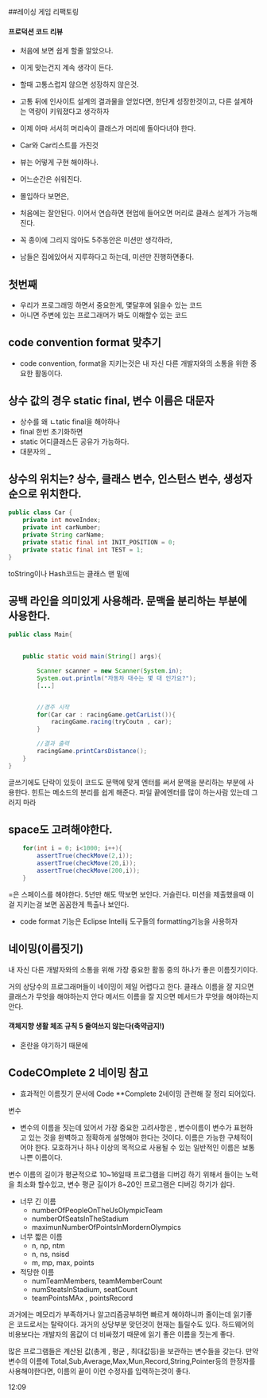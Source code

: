 ##레이싱 게임 리팩토링

#### 프로덕션 코드 리뷰
- 처음에 보면 쉽게 할줄 알았으나.
- 이게 맞는건지 계속 생각이 든다.
- 할때 고통스럽지 않으면 성장하지 않은것.
- 고통 뒤에 인사이트 설계의 결과물을 얻었다면, 한단계 성장한것이고, 다른 설계하는 역량이 키워졌다고 생각하자
- 이제 아마 서서히 머리속이 클래스가 머리에 돌아다녀야 한다.

- Car와 Car리스트를 가진것
- 뷰는 어떻게 구현 해야하나.
- 어느순간은 쉬워진다.
- 몰입하다 보면은,
- 처음에는 잘안된다. 이어서 연습하면 현업에 들어오면 머리로 클래스 설계가 가능해진다.
- 꼭 종이에 그리지 않아도 5주동안은 미션만 생각하라,

- 남들은 집에있어서 지루하다고 하는데, 미션만 진행하면좋다.

## 첫번째
- 우리가 프로그래밍 하면서 중요한게, 몇달후에 읽을수 있는 코드
- 아니면 주변에 있는 프로그래머가 봐도 이해할수 있는 코드

## code convention format 맞추기
- code convention, format을 지키는것은 내 자신 다른 개발자와의 소통을 위한 중요한 활동이다.

## 상수 값의 경우 static final, 변수 이름은 대문자
- 상수를 왜 ㄴtatic final을 해야하나
- final 한번 초기화하면
- static 어디클래스든 공유가 가능하다.
- 대문자의 _ 

## 상수의 위치는? 상수, 클래스 변수, 인스턴스 변수, 생성자 순으로 위치한다.

```java
public class Car {
    private int moveIndex;
    private int carNumber;
    private String carName;
    private static final int INIT_POSITION = 0;
    private static final int TEST = 1;
}
```
toString이나 Hash코드는 클래스 맨 밑에

## 공백 라인을 의미있게 사용해라. 문맥을 분리하는 부분에 사용한다.

```java
public class Main{
    

    public static void main(String[] args){

        Scanner scanner = new Scanner(System.in);
        System.out.println("자동차 대수는 몇 대 인가요?");
        [...]


        //경주 시작
        for(Car car : racingGame.getCarList()){
            racingGame.racing(tryCoutn , car);
        }

        //결과 출력
        racingGame.printCarsDistance();
    }   
}
```

글쓰기에도 단락이 있듯이 코드도 문맥에 맞게 엔터를 써서 문맥을 분리하는 부분에 사용한다.
힌트는 메소드의 분리를 쉽게 해준다.
파일 끝에엔터를 많이 하는사람 있는데 그러지 마라

## space도 고려해야한다.
```java
    for(int i = 0; i<1000; i++){
        assertTrue(checkMove(2,i));
        assertTrue(checkMove(20,i));
        assertTrue(checkMove(200,i));
    }
```
=은 스페이스를 해야한다.
5년만 해도 딱보면 보인다. 거슬린다.
미션을 제출했을때 이걸 지키는걸 보면 꼼꼼한게 특출나 보인다.

- code format 기능은 Eclipse Intellij 도구들의 formatting기능을 사용하자

## 네이밍(이름짓기)
내 자신 다른 개발자와의 소통을 위해 가장 중요한 활동 중의 하나가 좋은 이름짓기이다.

거의 상당수의 프로그래머들이 네이밍이 제일 어렵다고 한다.
클래스 이름을 잘 지으면 클래스가 무엇을 해야하는지 안다
메서드 이름을 잘 지으면 메서드가 무엇을 해야하는지 안다.

#### 객체지향 생활 체조 규칙 5 줄여쓰지 않는다(축약금지!)
- 혼란을 야기하기 때문에

## CodeCOmplete 2 네이밍 참고
- 효과적인 이름짓기 문서에 Code **Complete 2네이밍 관련해 잘 정리 되어있다.

변수
- 변수의 이름을 짓는데 있어서 가장 중요한 고려사항은 , 변수이름이 변수가 표현하고 있는 것을 완벽하고
정확하게 설명해야 한다는 것이다.
이름은 가능한 구체적이어야 한다. 모호하거나 하나 이상의 목적으로 사용될 수 있는 일반적인 이름은 보통 나쁜 이름이다.

변수 이름의 길이가 평균적으로 10~16일때 프로그램을 디버깅 하기 위해서 들이는 노력을 최소화 할수있고,
변수 평균 길이가 8~20인 프로그램은 디버깅 하기가 쉽다.

- 너무 긴 이름
    - numberOfPeopleOnTheUsOlympicTeam
    - numberOfSeatsInTheStadium
    - maximunNumberOfPointsInMordernOlympics
- 너무 짧은 이름
    - n, np, ntm
    - n, ns, nsisd
    - m, mp, max, points
- 적당한 이름
    - numTeamMembers, teamMemberCount
    - numSteatsInStadium, seatCount
    - teamPointsMAx , pointsRecord
    
과거에는 메모리가 부족하거나 알고리즘공부하면 빠르게 해야하니까 줄이는데
읽기좋은 코드로서는 탈락이다.
과거의 상당부분 맞던것이 현재는 틀릴수도 있다.
하드웨어의 비용보다는 개발자의 몸값이 더 비싸졌기 때문에
읽기 좋은 이름을 짓는게 좋다.

많은 프로그램들은 계산된 값(총계 , 평균 , 최대값등)을 보관하는 변수들을 갖는다.
만약 변수의 이름에 Total,Sub,Average,Max,Mun,Record,String,Pointer등의 한정자를 사용해야한다면,
이름의 끝이 이런 수정자를 입력하는것이 좋다.

12:09
